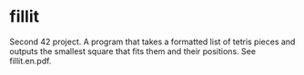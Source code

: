 # fillit
Second 42 project. A program that takes a formatted list of tetris pieces and outputs the smallest square that fits them and their positions. See fillit.en.pdf.
